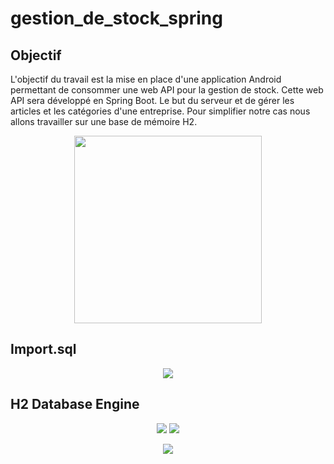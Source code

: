 # gestion_de_stock_spring

## Objectif

L'objectif du travail est la mise en place d'une application Android permettant de consommer une web API pour la gestion de stock.
Cette web API sera développé en Spring Boot.
Le but du serveur et de gérer les articles et les catégories d'une entreprise.
Pour simplifier notre cas nous allons travailler sur une base de mémoire H2.

<p align="middle">
  <img src="https://user-images.githubusercontent.com/65272079/154544290-0b1e2183-bcb0-4c8b-a714-eb3953e3c987.png" height="300px"/>
</p>

## Import.sql

<p align="middle">
  <img src="https://user-images.githubusercontent.com/65272079/154539805-80709e2c-37b4-4b24-ae5f-915415ac93e8.png" />
</p>

## H2 Database Engine

<p align="middle">
  <img src="https://user-images.githubusercontent.com/65272079/154681327-7ade7a8f-c78e-4f15-a7de-7f5afb36cd89.png" />
  <img src="https://user-images.githubusercontent.com/65272079/154681490-6872f9a7-6e93-4c6b-ae7b-cfa5067d8ab9.png" />
</p>

<p align="middle">
  <img src="https://user-images.githubusercontent.com/65272079/154541725-624cef14-7708-4bf7-b21e-8b7b2d949dbf.png" />
</p>


